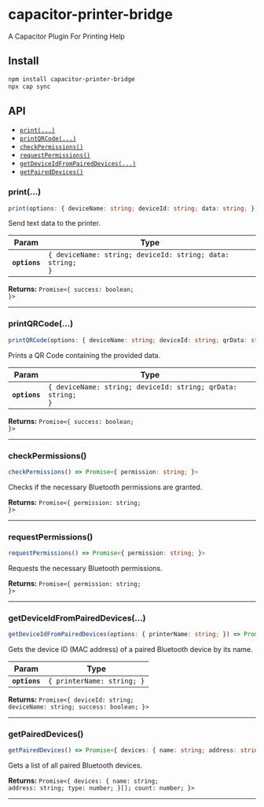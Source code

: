 # capacitor-printer-bridge

A Capacitor Plugin For Printing Help

## Install

```bash
npm install capacitor-printer-bridge
npx cap sync
```

## API

<docgen-index>

* [`print(...)`](#print)
* [`printQRCode(...)`](#printqrcode)
* [`checkPermissions()`](#checkpermissions)
* [`requestPermissions()`](#requestpermissions)
* [`getDeviceIdFromPairedDevices(...)`](#getdeviceidfrompaireddevices)
* [`getPairedDevices()`](#getpaireddevices)

</docgen-index>

<docgen-api>
<!--Update the source file JSDoc comments and rerun docgen to update the docs below-->

### print(...)

```typescript
print(options: { deviceName: string; deviceId: string; data: string; }) => Promise<{ success: boolean; }>
```

Send text data to the printer.

| Param         | Type                                                                 |
| ------------- | -------------------------------------------------------------------- |
| **`options`** | <code>{ deviceName: string; deviceId: string; data: string; }</code> |

**Returns:** <code>Promise&lt;{ success: boolean; }&gt;</code>

--------------------


### printQRCode(...)

```typescript
printQRCode(options: { deviceName: string; deviceId: string; qrData: string; }) => Promise<{ success: boolean; }>
```

Prints a QR Code containing the provided data.

| Param         | Type                                                                   |
| ------------- | ---------------------------------------------------------------------- |
| **`options`** | <code>{ deviceName: string; deviceId: string; qrData: string; }</code> |

**Returns:** <code>Promise&lt;{ success: boolean; }&gt;</code>

--------------------


### checkPermissions()

```typescript
checkPermissions() => Promise<{ permission: string; }>
```

Checks if the necessary Bluetooth permissions are granted.

**Returns:** <code>Promise&lt;{ permission: string; }&gt;</code>

--------------------


### requestPermissions()

```typescript
requestPermissions() => Promise<{ permission: string; }>
```

Requests the necessary Bluetooth permissions.

**Returns:** <code>Promise&lt;{ permission: string; }&gt;</code>

--------------------


### getDeviceIdFromPairedDevices(...)

```typescript
getDeviceIdFromPairedDevices(options: { printerName: string; }) => Promise<{ deviceId: string; deviceName: string; success: boolean; }>
```

Gets the device ID (MAC address) of a paired Bluetooth device by its name.

| Param         | Type                                  |
| ------------- | ------------------------------------- |
| **`options`** | <code>{ printerName: string; }</code> |

**Returns:** <code>Promise&lt;{ deviceId: string; deviceName: string; success: boolean; }&gt;</code>

--------------------


### getPairedDevices()

```typescript
getPairedDevices() => Promise<{ devices: { name: string; address: string; type: number; }[]; count: number; }>
```

Gets a list of all paired Bluetooth devices.

**Returns:** <code>Promise&lt;{ devices: { name: string; address: string; type: number; }[]; count: number; }&gt;</code>

--------------------

</docgen-api>
